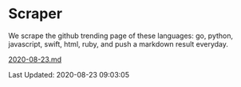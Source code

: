 # Scraper

We scrape the github trending page of these languages: go, python, javascript, swift, html, ruby, and push a markdown result everyday.

[2020-08-23.md](https://github.com/henson/Scraper/blob/master/2020-08-23.md)

Last Updated: 2020-08-23 09:03:05